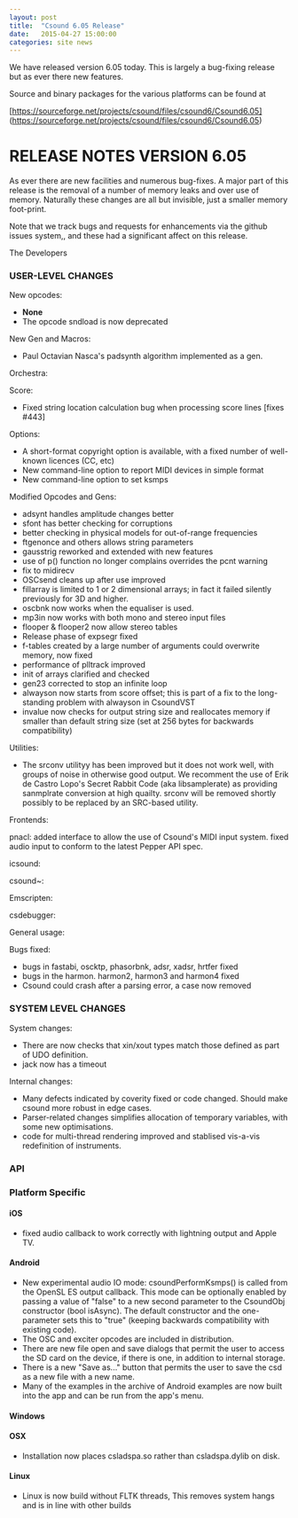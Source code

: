```yaml
---
layout: post
title:  "Csound 6.05 Release"
date:   2015-04-27 15:00:00
categories: site news 
---
```


We have released version 6.05 today.  This is largely a bug-fixing
release but as ever there new features.

Source and
binary packages for the various platforms can be found at

[https://sourceforge.net/projects/csound/files/csound6/Csound6.05]
(https://sourceforge.net/projects/csound/files/csound6/Csound6.05)


# RELEASE NOTES VERSION 6.05

As ever there are new facilities and numerous bug-fixes.  A major part of
this release is the removal of a number of memory leaks and over use
of memory.  Naturally these changes are all but invisible, just a
smaller memory foot-print.

Note that we track bugs and requests for enhancements via the github
issues system,, and these had a significant affect on this release.

The Developers


### USER-LEVEL CHANGES

New opcodes:

* **None**
* The opcode sndload is now deprecated

New Gen and Macros:

* Paul Octavian Nasca's padsynth algorithm implemented as a gen.

Orchestra:

Score:

* Fixed string location calculation bug when processing score
lines [fixes #443]

Options:

* A short-format copyright option is available, with a fixed
number of well-known licences (CC, etc)
* New command-line option to report MIDI devices in simple format
* New command-line option to set ksmps


Modified Opcodes and Gens:

* adsynt handles amplitude changes better
* sfont has better checking for corruptions
* better checking in physical models for out-of-range frequencies
* ftgenonce and others allows string parameters
* gausstrig reworked and extended with new features
* use of p() function no longer complains overrides the pcnt warning
* fix to midirecv
* OSCsend cleans up after use improved
* fillarray is limited to 1 or 2 dimensional arrays; in fact it
  failed silently previously for 3D and higher.
* oscbnk now works when the equaliser is used.
* mp3in now works with both mono and stereo input files
* flooper & flooper2 now allow stereo tables
* Release phase of expsegr fixed
* f-tables created by a large number of arguments could overwrite memory, now fixed
* performance of plltrack improved
* init of arrays clarified and checked
* gen23 corrected to stop an infinite loop
* alwayson now starts from score offset; this is part of a fix to the long-standing problem with alwayson in CsoundVST
* invalue now checks for output string size and reallocates memory if smaller than default string size (set at 256 bytes for backwards compatibility)

Utilities:

* The srconv utilityy has been improved but it does not work well, with groups of noise in otherwise good output.  We recomment the use of Erik de Castro Lopo's Secret Rabbit Code (aka libsamplerate) as providing sanmplrate conversion at high quailty.  srconv will be removed shortly possibly to be replaced by an SRC-based utility.


Frontends:

pnacl: added interface to allow the use of Csound's MIDI input system.
fixed audio input to conform to the latest Pepper API spec.


icsound:

csound~:

Emscripten:

csdebugger:


General usage:


Bugs fixed:

* bugs in fastabi, oscktp, phasorbnk, adsr, xadsr, hrtfer fixed
* bugs in the harmon. harmon2, harmon3 and harmon4 fixed
* Csound could crash after a parsing error, a case now removed

### SYSTEM LEVEL CHANGES

System changes:

* There are now checks that xin/xout types match those defined
as part of UDO definition.
* jack now has a timeout

Internal changes:

* Many defects indicated by coverity fixed or code changed.
Should make csound more robust in edge cases.
* Parser-related changes simplifies allocation of temporary
variables, with some new optimisations.
* code for multi-thread rendering improved and stablised
vis-a-vis redefinition of instruments.

### API

### Platform Specific

#### iOS

* fixed audio callback to work correctly with lightning output and Apple TV.


#### Android

* New experimental audio IO mode: csoundPerformKsmps() is called from the OpenSL ES output callback. This mode can be optionally enabled by passing a value of "false" to a new second parameter to the CsoundObj constructor (bool isAsync).  The default constructor and the one-parameter sets this to "true" (keeping backwards compatibility with existing code).
* The OSC and exciter opcodes are included in distribution.
* There are new file open and save dialogs that permit the user to access the SD card on the device, if there is one, in addition to internal storage.
* There is a new "Save as..." button that permits the user to save the csd as a new file with a new name.
* Many of the examples in the archive of Android examples are now built into the app and can be run from the app's menu.


#### Windows

#### OSX

* Installation now places csladspa.so rather than csladspa.dylib
on disk.

#### Linux

* Linux is now build without FLTK threads,  This removes system
hangs and is in line with other builds

